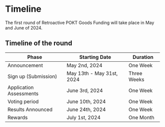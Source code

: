 # Timeline

The first round of Retroactive POKT Goods Funding will take place in May and June of 2024.

## Timeline of the round

| Phase                   | Starting Date             | Duration    |
| ----------------------- | ------------------------- | ----------- |
| Announcement            | May 2nd, 2024             | One Week    |
| Sign up (Submission)    | May 13th - May 31st, 2024 | Three Weeks |
| Application Assessments | June 3rd, 2024            | One Week    |
| Voting period           | June 10th, 2024           | One Week    |
| Results Announced       | June 24th, 2024           | One Week    |
| Rewards                 | July 1st, 2024            | One Month   |
